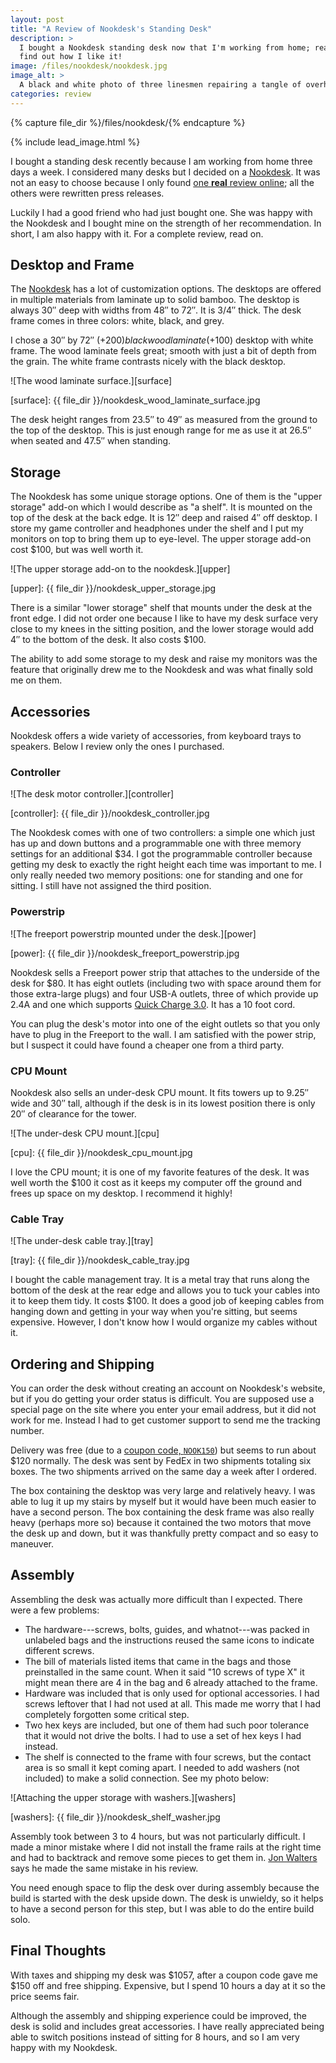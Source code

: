 ```yaml
---
layout: post
title: "A Review of Nookdesk's Standing Desk"
description: >
  I bought a Nookdesk standing desk now that I'm working from home; read on to
  find out how I like it!
image: /files/nookdesk/nookdesk.jpg
image_alt: >
  A black and white photo of three linesmen repairing a tangle of overhead wires.
categories: review
---
```


{% capture file_dir %}/files/nookdesk/{% endcapture %}

{% include lead_image.html %}

I bought a standing desk recently because I am working from home three days a
week. I considered many desks but I decided on a [Nookdesk][nookdesk]. It was
not an easy to choose because I only found [one **real** review
online][review]; all the others were rewritten press releases.

Luckily I had a good friend who had just bought one. She was happy with the
Nookdesk and I bought mine on the strength of her recommendation. In short, I
am also happy with it. For a complete review, read on.

[nookdesk]: https://www.nookdesk.com/
[review]: https://macsources.com/nookdesk-review-ordering-and-building-of-the-smart-desk-that-enhances-your-life/

## Desktop and Frame

The [Nookdesk][nookdesk] has a lot of customization options. The desktops are
offered in multiple materials from laminate up to solid bamboo. The desktop is
always 30″ deep with widths from 48″ to 72″. It is 3/4″ thick. The desk frame
comes in three colors: white, black, and grey.

I chose a 30″ by 72″ (+$200) blackwood laminate (+$100) desktop with white
frame.  The wood laminate feels great; smooth with
just a bit of depth from the grain. The white frame contrasts nicely with the
black desktop.

![The wood laminate surface.][surface]

[surface]: {{ file_dir }}/nookdesk_wood_laminate_surface.jpg

The desk height ranges from 23.5″ to 49″ as measured from the ground to the
top of the desktop. This is just enough range for me as use it at 26.5″ when
seated and 47.5″ when standing.

## Storage

The Nookdesk has some unique storage options. One of them is the "upper
storage" add-on which I would describe as "a shelf". It is mounted on the top
of the desk at the back edge. It is 12″ deep and raised 4″ off desktop. I
store my game controller and headphones under the shelf and I put my monitors
on top to bring them up to eye-level. The upper storage add-on cost $100, but
was well worth it.

![The upper storage add-on to the nookdesk.][upper]

[upper]: {{ file_dir }}/nookdesk_upper_storage.jpg

There is a similar "lower storage" shelf that mounts under the desk at the
front edge. I did not order one because I like to have my desk surface very
close to my knees in the sitting position, and the lower storage would add 4″
to the bottom of the desk. It also costs $100.

The ability to add some storage to my desk and raise my monitors was the
feature that originally drew me to the Nookdesk and was what finally sold me
on them.

## Accessories

Nookdesk offers a wide variety of accessories, from keyboard trays to
speakers. Below I review only the ones I purchased.

### Controller

![The desk motor controller.][controller]

[controller]: {{ file_dir }}/nookdesk_controller.jpg

The Nookdesk comes with one of two controllers: a simple one which just has up
and down buttons and a programmable one with three memory settings for an
additional $34. I got the programmable controller because getting my desk to
exactly the right height each time was important to me. I only really needed
two memory positions: one for standing and one for sitting. I still have not
assigned the third position.

### Powerstrip

![The freeport powerstrip mounted under the desk.][power]

[power]: {{ file_dir }}/nookdesk_freeport_powerstrip.jpg

Nookdesk sells a Freeport power strip that attaches to the underside of the
desk for $80. It has eight outlets (including two with space around them for
those extra-large plugs) and four USB-A outlets, three of which provide up
2.4A and one which supports [Quick Charge 3.0][qc]. It has a 10 foot cord.

You can plug the desk's motor into one of the eight outlets so that you only
have to plug in the Freeport to the wall. I am satisfied with the power strip,
but I suspect it could have found a cheaper one from a third party.

[qc]: https://en.wikipedia.org/wiki/Quick_Charge

### CPU Mount

Nookdesk also sells an under-desk CPU mount. It fits towers up to 9.25″ wide
and 30″ tall, although if the desk is in its lowest position there is only 20″
of clearance for the tower.

![The under-desk CPU mount.][cpu]

[cpu]: {{ file_dir }}/nookdesk_cpu_mount.jpg

I love the CPU mount; it is one of my favorite features of the desk. It was
well worth the $100 it cost as it keeps my computer off the ground and frees
up space on my desktop. I recommend it highly!

### Cable Tray

![The under-desk cable tray.][tray]

[tray]: {{ file_dir }}/nookdesk_cable_tray.jpg

I bought the cable management tray. It is a metal tray that runs along the
bottom of the desk at the rear edge and allows you to tuck your cables into it
to keep them tidy. It costs $100. It does a good job of keeping cables from
hanging down and getting in your way when you're sitting, but seems expensive.
However, I don't know how I would organize my cables without it.

## Ordering and Shipping

You can order the desk without creating an account on Nookdesk's website, but
if you do getting your order status is difficult. You are supposed use a
special page on the site where you enter your email address, but it did not
work for me. Instead I had to get customer support to send me the tracking
number.

Delivery was free (due to a [coupon code, `NOOK150`][code]) but seems to run
about $120 normally. The desk was sent by FedEx in two shipments totaling six
boxes. The two shipments arrived on the same day a week after I ordered.

[code]: https://www.evodesk.com/deals

The box containing the desktop was very large and relatively heavy. I was able
to lug it up my stairs by myself but it would have been much easier to have a
second person. The box containing the desk frame was also really heavy
(perhaps more so) because it contained the two motors that move the desk up
and down, but it was thankfully pretty compact and so easy to maneuver.

## Assembly

Assembling the desk was actually more difficult than I expected. There were a
few problems:

- The hardware---screws, bolts, guides, and whatnot---was packed in unlabeled
bags and the instructions reused the same icons to indicate different screws.
- The bill of materials listed items that came in the bags and those
preinstalled in the same count. When it said "10 screws of type X" it might
mean there are 4 in the bag and 6 already attached to the frame.
- Hardware was included that is only used for optional accessories. I had
screws leftover that I had not used at all. This made me worry that I had
completely forgotten some critical step.
- Two hex keys are included, but one of them had such poor tolerance that it
would not drive the bolts. I had to use a set of hex keys I had instead.
- The shelf is connected to the frame with four screws, but the contact area
is so small it kept coming apart. I needed to add washers (not included) to
make a solid connection. See my photo below:

![Attaching the upper storage with washers.][washers]

[washers]: {{ file_dir }}/nookdesk_shelf_washer.jpg


Assembly took between 3 to 4 hours, but was not particularly difficult. I made
a minor mistake where I did not install the frame rails at the right time and
had to backtrack and remove some pieces to get them in. [Jon Walters][review]
says he made the same mistake in his review.

You need enough space to flip the desk over during assembly because the build
is started with the desk upside down. The desk is unwieldy, so it helps to
have a second person for this step, but I was able to do the entire build
solo.

## Final Thoughts

With taxes and shipping my desk was $1057, after a coupon code gave me $150
off and free shipping. Expensive, but I spend 10 hours a day at it so the
price seems fair.

Although the assembly and shipping experience could be improved, the desk is
solid and includes great accessories. I have really appreciated being able to
switch positions instead of sitting for 8 hours, and so I am very happy with
my Nookdesk.
